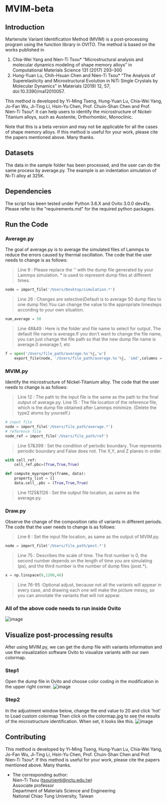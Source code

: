 # MVIM-beta
## Introduction
Martensite Variant Identification Method (MVIM) is a post-processing program using the function library in OVITO. The method is based on the works published in 
1. Chia-Wei Yang and Nien-Ti Tsou* “Microstructural analysis and molecular dynamics modeling of shape memory alloys” in Computational Materials Science 131 (2017) 293–300
2. Hung-Yuan Lu, Chih-Hsuan Chen and Nien-Ti Tsou* “The Analysis of Superelasticity and Microstructural Evolution in NiTi Single Crystals by Molecular Dynamics” in Materials (2019) 12, 57; doi:10.3390/ma12010057. 

This method is developed by Yi-Ming Tseng, Hung-Yuan Lu, Chia-Wei Yang, Jo-Fan Wu, Ji-Ting Li, Hsin-Yu Chen, Prof. Chuin-Shan Chen and Prof. Nien-Ti Tsou*. It can help users to identify the microstructure of Nickel-Titanium alloys, such as Austenite, Orthorhombic, Monoclinic.

Note that this is a beta version and may not be applicable for all the cases of shape memory alloys. If this method is useful for your work, please cite the papers mentioned above. Many thanks.
## Datasets
The data in the sample folder has been processed, and the user can do the same process by average.py. The example is an indentation simulation of Ni-Ti alloy at 325K.
## Dependencies
The script has been tested under Python 3.6.X and Ovito 3.0.0 dev41x. Please refer to the "requirements.md" for the required python packages.
## Run the Code
### Average.py
The goal of average.py is to average the simulated files of Lammps to reduce the errors caused by thermal oscillation. The code that the user needs to change is as follows:
> Line 9 : Please replace the '' with the dump file generated by your Lammps simulation. * is used to represent dump files at different times.
```python
node = import_file('/Users/Desktop/simulation.*')
```
>Line 26 : Changes are selective(Default is to average 50 dump files to one dump file).You can change the value to the appropriate timesteps according to your own situation.
```python
num_average = 50
```
>Line 48&49 : Here is the folder and file name to select for output. The default file name is average.If you don't want to change the file name, you can just change the file path so that the new dump file name is average.0 avearage.1, etc
```python
f = open('/Users/file_path/average.%s'%j,'w')
    export_file(node, '/Users/file_path/average.%s'%j, 'imd',columns = ['Particle Identifier','Particle Type','Position'],frame = j)
```
### MVIM.py
Identify the microstructure of Nickel-Titanium alloy.
The code that the user needs to change is as follows:
>Line 12 : The path to the input file is the same as the path to the final output of average.py.
>Line 15 : The file location of the reference file, which is the dump file obtained after Lammps minimize. (Delete the type2 atoms by yourself.)
```python
# input file 
node = import_file('/Users/file_path/average.*')
# reference file
node_ref = import_file('/Users/file_path/ref')
```
>Line 57&399 : Set the condition of periodic boundary. True represents periodic boundary and False does not. The X,Y, and Z planes in order.
```python
with cell_ref:
    cell_ref.pbc=(True,True,True)

def compute_myproperty(frame, data):
    property_list = []
    data.cell_.pbc = (True,True,True)
```
>Line 1125&1126 : Set the output file location, as same as the average.py.
### Draw.py
Observe the change of the composition ratio of variants in different periods.
The code that the user needs to change is as follows:
>Line 6 : Set the input file location, as same as the output of MVIM.py.
```python
node = import_file('/Users/file_path/post.*')
```
>Line 75 : Describes the scale of time. The first number is 0, the second number depends on the length of time you are simulating (ps), and the third number is the number of dump files (post.*).
```python
x = np.linspace(0,1200,46)
```
>Line 76-95 :Optional adjust, because not all the variants will appear in every case, and drawing each one will make the picture messy, so you can annotate the variants that will not appear.
### All of the above code needs to run inside Ovito
![image](https://github.com/eason1021/MVIM-beta/blob/master/images/%E8%9E%A2%E5%B9%95%E5%BF%AB%E7%85%A7%202019-08-05%2001.27.20.png)
## Visualize post-processing results
After using MVIM.py, we can get the dump file with variants information and use the visualization software Ovito to visualize variants with our own colormap.
### Step1
Open the dump file in Ovito and choose color coding in the modification in the upper right corner.
![image](https://github.com/eason1021/MVIM-beta/blob/master/images/unnamed.png)
### Step2
In the adjustment window below, change the end value to 20 and click 'hot' to Load custom colormap
Then click on the colormap.jpg to see the results of the microstructure identification.
When set, it looks like this.
![image](https://github.com/eason1021/MVIM-beta/blob/master/images/unnamed%20(1).png)
## Contributing
This method is developed by Yi-Ming Tseng, Hung-Yuan Lu, Chia-Wei Yang, Jo-Fan Wu, Ji-Ting Li, Hsin-Yu Chen, Prof. Chuin-Shan Chen and Prof. Nien-Ti Tsou*. If this method is useful for your work, please cite the papers mentioned above. Many thanks.

* The corresponding author:  
Nien-Ti Tsou (tsounienti@nctu.edu.tw)  
Associate professor  
Department of Materials Science and Engineering  
National Chiao Tung University, Taiwan
